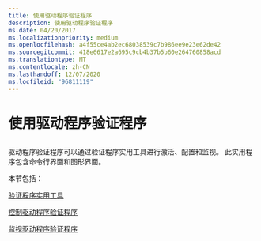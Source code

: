 ```yaml
---
title: 使用驱动程序验证程序
description: 使用驱动程序验证程序
ms.date: 04/20/2017
ms.localizationpriority: medium
ms.openlocfilehash: a4f55ce4ab2ec68038539c7b986ee9e23e62de42
ms.sourcegitcommit: 418e6617e2a695c9cb4b37b5b60e264760858acd
ms.translationtype: MT
ms.contentlocale: zh-CN
ms.lasthandoff: 12/07/2020
ms.locfileid: "96811119"
---
```

# <a name="using-driver-verifier"></a>使用驱动程序验证程序


## <span id="ddk_using_driver_verifier_dbg"></span><span id="DDK_USING_DRIVER_VERIFIER_DBG"></span>


驱动程序验证程序可以通过验证程序实用工具进行激活、配置和监视。 此实用程序包含命令行界面和图形界面。

本节包括：

[验证程序实用工具](the-verifier-utility.md)

[控制驱动程序验证程序](controlling-driver-verifier.md)

[监视驱动程序验证程序](monitoring-driver-verifier.md)

 

 





